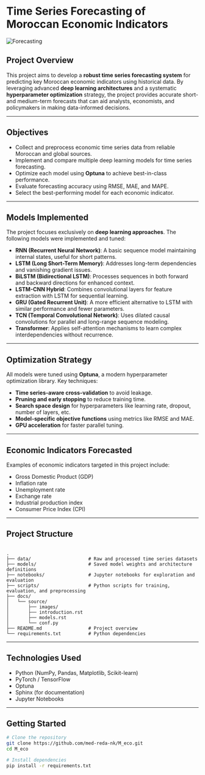 # Time Series Forecasting of Moroccan Economic Indicators

![Forecasting](docs/source/images/image11.jpg)

## Project Overview

This project aims to develop a **robust time series forecasting system** for predicting key Moroccan economic indicators using historical data. By leveraging advanced **deep learning architectures** and a systematic **hyperparameter optimization** strategy, the project provides accurate short- and medium-term forecasts that can aid analysts, economists, and policymakers in making data-informed decisions.

---

## Objectives

- Collect and preprocess economic time series data from reliable Moroccan and global sources.
- Implement and compare multiple deep learning models for time series forecasting.
- Optimize each model using **Optuna** to achieve best-in-class performance.
- Evaluate forecasting accuracy using RMSE, MAE, and MAPE.
- Select the best-performing model for each economic indicator.

---

## Models Implemented

The project focuses exclusively on **deep learning approaches**. The following models were implemented and tuned:

- **RNN (Recurrent Neural Network)**: A basic sequence model maintaining internal states, useful for short patterns.
- **LSTM (Long Short-Term Memory)**: Addresses long-term dependencies and vanishing gradient issues.
- **BiLSTM (Bidirectional LSTM)**: Processes sequences in both forward and backward directions for enhanced context.
- **LSTM-CNN Hybrid**: Combines convolutional layers for feature extraction with LSTM for sequential learning.
- **GRU (Gated Recurrent Unit)**: A more efficient alternative to LSTM with similar performance and fewer parameters.
- **TCN (Temporal Convolutional Network)**: Uses dilated causal convolutions for parallel and long-range sequence modeling.
- **Transformer**: Applies self-attention mechanisms to learn complex interdependencies without recurrence.

---

##  Optimization Strategy

All models were tuned using **Optuna**, a modern hyperparameter optimization library. Key techniques:

- **Time series-aware cross-validation** to avoid leakage.
- **Pruning and early stopping** to reduce training time.
- **Search space design** for hyperparameters like learning rate, dropout, number of layers, etc.
- **Model-specific objective functions** using metrics like RMSE and MAE.
- **GPU acceleration** for faster parallel tuning.

---

## Economic Indicators Forecasted

Examples of economic indicators targeted in this project include:

- Gross Domestic Product (GDP)
- Inflation rate
- Unemployment rate
- Exchange rate
- Industrial production index
- Consumer Price Index (CPI)

---

## Project Structure

```

.
├── data/                     # Raw and processed time series datasets
├── models/                   # Saved model weights and architecture definitions
├── notebooks/                # Jupyter notebooks for exploration and evaluation
├── scripts/                  # Python scripts for training, evaluation, and preprocessing
├── docs/
│   └── source/
│       ├── images/
│       ├── introduction.rst
│       ├── models.rst
│       └── conf.py
├── README.md                 # Project overview
└── requirements.txt          # Python dependencies

````

---

## Technologies Used

- Python (NumPy, Pandas, Matplotlib, Scikit-learn)
- PyTorch / TensorFlow
- Optuna
- Sphinx (for documentation)
- Jupyter Notebooks

---

## Getting Started

```bash
# Clone the repository
git clone https://github.com/med-reda-nk/M_eco.git
cd M_eco

# Install dependencies
pip install -r requirements.txt
````


